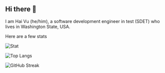 ## Hi there 👋

I am Hai Vu (he/him), a software development engineer in test (SDET) who lives in Washington State, USA.


Here are a few stats

![Stat](https://github-readme-stats.vercel.app/api?username=htv2012)

![Top Langs](https://github-readme-stats.vercel.app/api/top-langs/?username=htv2012)

![GitHub Streak](https://streak-stats.demolab.com/?user=kovidgoyal&theme=dracula)

<!--
**htv2012/htv2012** is a ✨ _special_ ✨ repository because its `README.md` (this file) appears on your GitHub profile.

Here are some ideas to get you started:


- 🔭 I’m currently working on ...
- 🌱 I’m currently learning ...
- 👯 I’m looking to collaborate on ...
- 🤔 I’m looking for help with ...
- 💬 Ask me about ...
- 📫 How to reach me: ...
- 😄 Pronouns: ...
- ⚡ Fun fact: ...
-->
